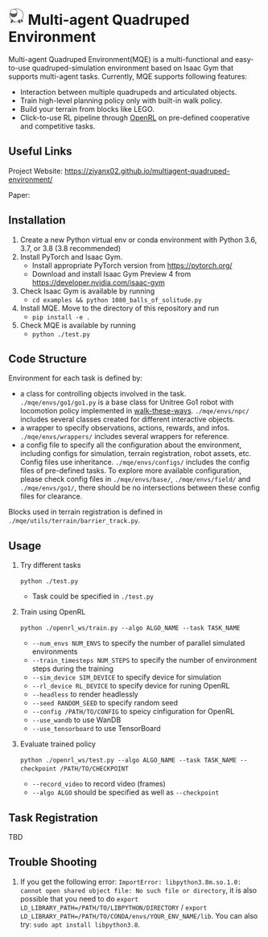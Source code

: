# ![](docs/static/images/sheep.png) Multi-agent Quadruped Environment

Multi-agent Quadruped Environment(MQE) is a multi-functional and easy-to-use quadruped-simulation environment based on Isaac Gym that supports multi-agent tasks. Currently, MQE supports following features:

* Interaction between multiple quadrupeds and articulated objects.
* Train high-level planning policy only with built-in walk policy.
* Build your terrain from blocks like LEGO.
* Click-to-use RL pipeline through [OpenRL](https://github.com/OpenRL-Lab/openrl) on pre-defined cooperative and competitive tasks.

## Useful Links ##

Project Website: https://ziyanx02.github.io/multiagent-quadruped-environment/

Paper:

## Installation ##
1. Create a new Python virtual env or conda environment with Python 3.6, 3.7, or 3.8 (3.8 recommended)
2. Install PyTorch and Isaac Gym.
    - Install appropriate PyTorch version from https://pytorch.org/
    - Download and install Isaac Gym Preview 4 from https://developer.nvidia.com/isaac-gym
3. Check Isaac Gym is available by running
    - `cd examples && python 1080_balls_of_solitude.py`
4. Install MQE. Move to the directory of this repository and run
    - `pip install -e .`
5. Check MQE is available by running
    - `python ./test.py`

## Code Structure ##

Environment for each task is defined by:
- a class for controlling objects involved in the task. `./mqe/envs/go1/go1.py` is a base class for Unitree Go1 robot with locomotion policy implemented in [walk-these-ways](https://github.com/Improbable-AI/walk-these-ways). `./mqe/envs/npc/` includes several classes created for different interactive objects.
- a wrapper to specify observations, actions, rewards, and infos. `./mqe/envs/wrappers/` includes several wrappers for reference.
- a config file to specify all the configuration about the environment, including configs for simulation, terrain registration, robot assets, etc. Config files use inheritance. `./mqe/envs/configs/` includes the config files of pre-defined tasks. To explore more available configuration, please check config files in `./mqe/envs/base/`, `./mqe/envs/field/` and `./mqe/envs/go1/`, there should be no intersections between these config files for clearance.

Blocks used in terrain registration is defined in `./mqe/utils/terrain/barrier_track.py`.

## Usage ##
1. Try different tasks

    `python ./test.py`

    - Task could be specified in `./test.py`

2. Train using OpenRL

    `python ./openrl_ws/train.py --algo ALGO_NAME --task TASK_NAME`
    - `--num_envs NUM_ENVS` to specify the number of parallel simulated environments
    - `--train_timesteps NUM_STEPS` to specify the number of environment steps during the training
    - `--sim_device SIM_DEVICE` to specify device for simulation
    - `--rl_device RL_DEVICE` to specify device for runing OpenRL
    - `--headless` to render headlessly
    - `--seed RANDOM_SEED` to specify random seed
    - `--config /PATH/TO/CONFIG` to speicy cinfiguration for OpenRL
    - `--use_wandb` to use WanDB
    - `--use_tensorboard` to use TensorBoard

3. Evaluate trained policy

    `python ./openrl_ws/test.py --algo ALGO_NAME --task TASK_NAME --checkpoint /PATH/TO/CHECKPOINT`
    - `--record_video` to record video (frames)
    - `--algo ALGO` should be specified as well as `--checkpoint`

## Task Registration ##

TBD

## Trouble Shooting ##

1. If you get the following error: `ImportError: libpython3.8m.so.1.0: cannot open shared object file: No such file or directory`, it is also possible that you need to do `export LD_LIBRARY_PATH=/PATH/TO/LIBPYTHON/DIRECTORY` / `export LD_LIBRARY_PATH=/PATH/TO/CONDA/envs/YOUR_ENV_NAME/lib`. You can also try: `sudo apt install libpython3.8`.